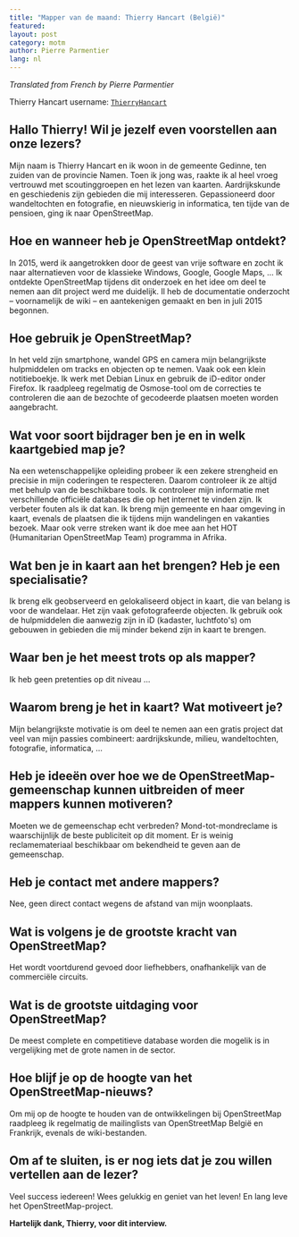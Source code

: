 ```yaml
---
title: "Mapper van de maand: Thierry Hancart (België)"
featured:
layout: post
category: motm
author: Pierre Parmentier
lang: nl
---
```


*Translated from French by Pierre Parmentier*

Thierry Hancart username: [`ThierryHancart`](https://www.openstreetmap.org/user/ThierryHancart)

## Hallo Thierry! Wil je jezelf even voorstellen aan onze lezers?

Mijn naam is Thierry Hancart en ik woon in de gemeente Gedinne, ten zuiden van de provincie Namen. Toen ik jong was, raakte ik al heel vroeg vertrouwd met scoutinggroepen en het lezen van kaarten. Aardrijkskunde en geschiedenis zijn gebieden die mij interesseren. Gepassioneerd door wandeltochten en fotografie, en nieuwskierig in informatica, ten tijde van de pensioen, ging ik naar OpenStreetMap.

## Hoe en wanneer heb je OpenStreetMap ontdekt?

In 2015, werd ik aangetrokken door de geest van vrije software en zocht ik naar alternatieven voor de klassieke Windows, Google, Google Maps, … Ik ontdekte OpenStreetMap tijdens dit onderzoek en het idee om deel te nemen aan dit project werd me duidelijk. Il heb de documentatie onderzocht – voornamelijk de wiki – en aantekenigen gemaakt en ben in juli 2015 begonnen.

## Hoe gebruik je OpenStreetMap?

In het veld zijn smartphone, wandel GPS en camera mijn belangrijkste hulpmiddelen om tracks en objecten op te nemen. Vaak ook een klein notitieboekje. Ik werk met Debian Linux en gebruik de iD-editor onder Firefox. Ik raadpleeg regelmatig de Osmose-tool om de correcties te controleren die aan de bezochte of gecodeerde plaatsen moeten worden aangebracht.


## Wat voor soort bijdrager ben je en in welk kaartgebied map je?

Na een wetenschappelijke opleiding probeer ik een zekere strengheid en precisie in mijn coderingen te respecteren. Daarom controleer ik ze altijd met behulp van de beschikbare tools. Ik controleer mijn informatie met verschillende officiële databases die op het internet te vinden zijn. Ik verbeter fouten als ik dat kan. Ik breng mijn gemeente en haar omgeving in kaart, evenals de plaatsen die ik tijdens mijn wandelingen en vakanties bezoek. Maar ook verre streken want ik doe mee aan het HOT (Humanitarian OpenStreetMap Team) programma in Afrika.


## Wat ben je in kaart aan het brengen? Heb je een specialisatie?

Ik breng elk geobserveerd en gelokaliseerd object in kaart, die van belang is voor de wandelaar. Het zijn vaak gefotografeerde objecten. Ik gebruik ook de hulpmiddelen die aanwezig zijn in iD (kadaster, luchtfoto's) om gebouwen in gebieden die mij minder bekend zijn in kaart te brengen.


## Waar ben je het meest trots op als mapper?

Ik heb geen pretenties op dit niveau …


## Waarom breng je het in kaart? Wat motiveert je?

Mijn belangrijkste motivatie is om deel te nemen aan een gratis project dat veel van mijn passies combineert: aardrijkskunde, milieu, wandeltochten, fotografie, informatica, …


## Heb je ideeën over hoe we de OpenStreetMap-gemeenschap kunnen uitbreiden of meer mappers kunnen motiveren?

Moeten we de gemeenschap echt verbreden? Mond-tot-mondreclame is waarschijnlijk de beste publiciteit op dit moment. Er is weinig reclamemateriaal beschikbaar om bekendheid te geven aan de gemeenschap.


## Heb je contact met andere mappers?

Nee, geen direct contact wegens de afstand van mijn woonplaats.


## Wat is volgens je de grootste kracht van OpenStreetMap?

Het wordt voortdurend gevoed door liefhebbers, onafhankelijk van de commerciële circuits.


## Wat is de grootste uitdaging voor OpenStreetMap?

De meest complete en competitieve database worden die mogelik is in vergelijking met de grote namen in de sector.


## Hoe blijf je op de hoogte van het OpenStreetMap-nieuws?

Om mij op de hoogte te houden van de ontwikkelingen bij OpenStreetMap raadpleeg ik regelmatig de mailinglists van OpenStreetMap België en Frankrijk, evenals de wiki-bestanden.


## Om af te sluiten, is er nog iets dat je zou willen vertellen aan de lezer?

Veel success iedereen! Wees gelukkig en geniet van het leven! En lang leve het OpenStreetMap-project.

**Hartelijk dank, Thierry, voor dit interview.**
